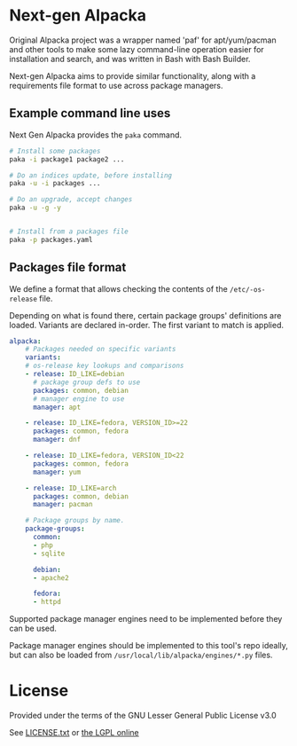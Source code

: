 # Next-gen Alpacka

Original Alpacka project was a wrapper named 'paf' for apt/yum/pacman and other tools to make some lazy command-line operation easier for installation and search, and was written in Bash with Bash Builder.

Next-gen Alpacka aims to provide similar functionality, along with a requirements file format to use across package managers.

## Example command line uses

Next Gen Alpacka provides the `paka` command.

```sh
# Install some packages
paka -i package1 package2 ...

# Do an indices update, before installing
paka -u -i packages ...

# Do an upgrade, accept changes
paka -u -g -y


# Install from a packages file
paka -p packages.yaml
```

## Packages file format

We define a format that allows checking the contents of the `/etc/-os-release` file.

Depending on what is found there, certain package groups' definitions are loaded. Variants are declared in-order. The first variant to match is applied.

```yaml
alpacka:
    # Packages needed on specific variants
    variants:
    # os-release key lookups and comparisons
    - release: ID_LIKE=debian
      # package group defs to use
      packages: common, debian
      # manager engine to use
      manager: apt

    - release: ID_LIKE=fedora, VERSION_ID>=22
      packages: common, fedora
      manager: dnf

    - release: ID_LIKE=fedora, VERSION_ID<22
      packages: common, fedora
      manager: yum

    - release: ID_LIKE=arch
      packages: common, debian
      manager: pacman

    # Package groups by name.
    package-groups:
      common:
      - php
      - sqlite

      debian:
      - apache2

      fedora:
      - httpd

```

Supported package manager engines need to be implemented before they can be used.

Package manager engines should be implemented to this tool's repo ideally, but can also be loaded from `/usr/local/lib/alpacka/engines/*.py` files.

# License

Provided under the terms of the GNU Lesser General Public License v3.0

See [LICENSE.txt](./LICENSE.txt) or [the LGPL online](https://www.gnu.org/licenses/lgpl-3.0.en.html)
